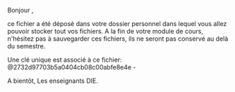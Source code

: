 Bonjour ,

ce fichier a été déposé dans votre dossier personnel dans lequel vous allez pouvoir stocker tout vos fichiers.
A la fin de votre module de cours, n'hésitez pas à sauvegarder ces fichiers, ils ne seront pas conservé au delà du semestre.

Une clé unique est associé à ce fichier:
@2732d97703b5a0404cb08c00abfe8e4e  -

A bientôt,
Les enseignants DIE.
